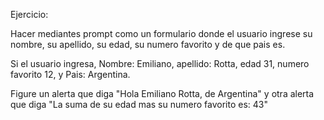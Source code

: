 Ejercicio:

Hacer mediantes prompt como un formulario donde el usuario ingrese su nombre, su apellido, su edad, su numero favorito y de que pais es.

Si el usuario ingresa, Nombre: Emiliano, apellido: Rotta, edad 31, numero favorito 12,  y Pais: Argentina.

Figure un alerta que diga "Hola Emiliano Rotta, de Argentina"
y otra alerta que diga "La suma de su edad mas su numero favorito es: 43"
